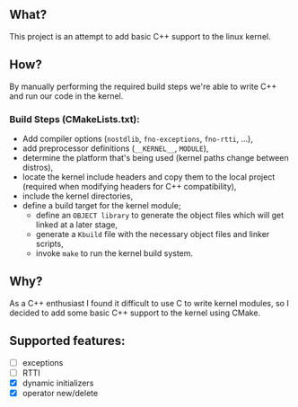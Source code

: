 ## What?
This project is an attempt to add basic C++ support to the linux kernel.

## How?
By manually performing the required build steps we're able to write C++ and run our code in the kernel.

### Build Steps (CMakeLists.txt):
- Add compiler options (`nostdlib`, `fno-exceptions`, `fno-rtti`, ...),
- add preprocessor definitions (`__KERNEL__`, `MODULE`),
- determine the platform that's being used (kernel paths change between distros),
- locate the kernel include headers and copy them to the local project (required when modifying headers for C++ compatibility),
- include the kernel directories,
- define a build target for the kernel module;
  - define an `OBJECT library` to generate the object files which will get linked at a later stage,
  - generate a `Kbuild` file with the necessary object files and linker scripts,
  - invoke `make` to run the kernel build system.

## Why?
As a C++ enthusiast I found it difficult to use C to write kernel modules, so I decided to add some basic C++ support to the kernel using CMake.

## Supported features:
- [ ] exceptions
- [ ] RTTI
- [x] dynamic initializers
- [x] operator new/delete
